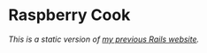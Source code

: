 # Raspberry Cook

*This is a static version of [my previous Rails website](https://github.com/RaspberryCook/website).*

